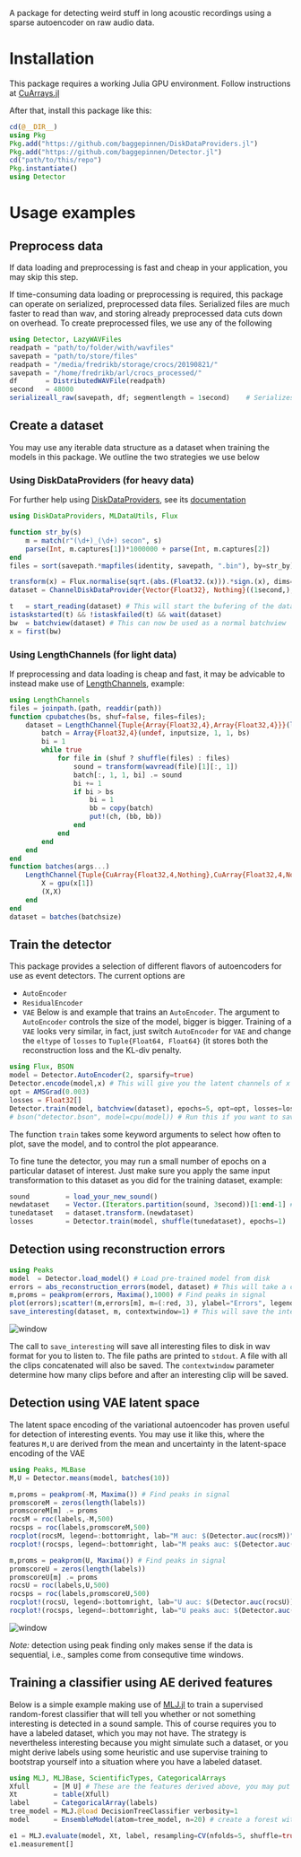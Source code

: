 A package for detecting weird stuff in long acoustic recordings using a sparse autoencoder on raw audio data.
# Installation
This package requires a working Julia GPU environment. Follow instructions at [CuArrays.jl](https://github.com/JuliaGPU/CuArrays.jl/)

After that, install this package like this:
```julia
cd(@__DIR__)
using Pkg
Pkg.add("https://github.com/baggepinnen/DiskDataProviders.jl")
Pkg.add("https://github.com/baggepinnen/Detector.jl")
cd("path/to/this/repo")
Pkg.instantiate()
using Detector
```

# Usage examples


## Preprocess data
If data loading and preprocessing is fast and cheap in your application, you may skip this step.

If time-consuming data loading or preprocessing is required, this package can operate on serialized, preprocessed data files. Serialized files are much faster to read than wav, and storing already preprocessed data cuts down on overhead. To create preprocessed files, we use any of the following

```julia
using Detector, LazyWAVFiles
readpath = "path/to/folder/with/wavfiles"
savepath = "path/to/store/files"
readpath = "/media/fredrikb/storage/crocs/20190821/"
savepath = "/home/fredrikb/arl/crocs_processed/"
df       = DistributedWAVFile(readpath)
second   = 48000
serializeall_raw(savepath, df; segmentlength = 1second)    # Serializes raw audio waveforms, for autoencoding
```


## Create a dataset
You may use any iterable data structure as a dataset when training the models in this package. We outline the two strategies we use below
### Using DiskDataProviders (for heavy data)
For further help using [DiskDataProviders](https://github.com/baggepinnen/DiskDataProviders.jl), see its [documentation]((https://baggepinnen.github.io/DiskDataProviders.jl/latest))
```julia
using DiskDataProviders, MLDataUtils, Flux

function str_by(s)
    m = match(r"(\d+)_(\d+) secon", s)
    parse(Int, m.captures[1])*1000000 + parse(Int, m.captures[2])
end
files = sort(savepath.*mapfiles(identity, savepath, ".bin"), by=str_by)

transform(x) = Flux.normalise(sqrt.(abs.(Float32.(x))).*sign.(x), dims=1) # Some transformation you may want to do on the data
dataset = ChannelDiskDataProvider{Vector{Float32}, Nothing}((1second,), 12, 120, files=files, transform=transform)

t   = start_reading(dataset) # This will start the bufering of the dataset
istaskstarted(t) && !istaskfailed(t) && wait(dataset)
bw  = batchview(dataset) # This can now be used as a normal batchview
x = first(bw)
```

### Using LengthChannels (for light data)
If preprocessing and data loading is cheap and fast, it may be advicable to instead make use of [LengthChannels](https://github.com/baggepinnen/LengthChannels.jl), example:
```julia
using LengthChannels
files = joinpath.(path, readdir(path))
function cpubatches(bs, shuf=false, files=files);
    dataset = LengthChannel{Tuple{Array{Float32,4},Array{Float32,4}}}(length(files)÷bs, 10, spawn=true) do ch
        batch = Array{Float32,4}(undef, inputsize, 1, 1, bs)
        bi = 1
        while true
            for file in (shuf ? shuffle(files) : files)
                sound = transform(wavread(file)[1][:, 1])
                batch[:, 1, 1, bi] .= sound
                bi += 1
                if bi > bs
                    bi = 1
                    bb = copy(batch)
                    put!(ch, (bb, bb))
                end
            end
        end
    end
end
function batches(args...)
    LengthChannel{Tuple{CuArray{Float32,4,Nothing},CuArray{Float32,4,Nothing}}}(cpubatches(args...)) do x
        X = gpu(x[1])
        (X,X)
    end
end
dataset = batches(batchsize)
```

## Train the detector
This package provides a selection of different flavors of autoencoders for use as event detectors. The current options are
- `AutoEncoder`
- `ResidualEncoder`
- `VAE`
Below is and example that trains an `AutoEncoder`. The argument to `AutoEncoder` controls the size of the model, bigger is bigger. Training of a `VAE` looks very similar, in fact, just switch `AutoEncoder` for `VAE` and change the `eltype` of `losses` to `Tuple{Float64, Float64}` (it stores both the reconstruction loss and the KL-div penalty.

```julia
using Flux, BSON
model = Detector.AutoEncoder(2, sparsify=true)
Detector.encode(model,x) # This will give you the latent channels of x
opt = AMSGrad(0.003)
losses = Float32[]
Detector.train(model, batchview(dataset), epochs=5, opt=opt, losses=losses) # Perform 5 epochs of training. This will take a long time, a figure will be displayed every now and then. This command can be executed several times
# bson("detector.bson", model=cpu(model)) # Run this if you want to save your trained model
```
The function `train` takes some keyword arguments to select how often to plot, save the model, and to control the plot appearance.

To fine tune the detector, you may run a small number of epochs on a particular dataset of interest. Just make sure you apply the same input transformation to this dataset as you did for the training dataset, example:
```julia
sound         = load_your_new_sound()
newdataset    = Vector.(Iterators.partition(sound, 3second))[1:end-1] # remove the last datapoint as this is probably shorter
tunedataset   = dataset.transform.(newdataset)
losses        = Detector.train(model, shuffle(tunedataset), epochs=1)
```

## Detection using reconstruction errors
```julia
using Peaks
model  = Detector.load_model() # Load pre-trained model from disk
errors = abs_reconstruction_errors(model, dataset) # This will take a couple of minutes if done on a large dataset (about half the time of a training epoch)
m,proms = peakprom(errors, Maxima(),1000) # Find peaks in signal
plot(errors);scatter!(m,errors[m], m=(:red, 3), ylabel="Errors", legend=false)
save_interesting(dataset, m, contextwindow=1) # This will save the interesting clips to a folder on disk
```
![window](figs/peaks.png)

The call to `save_interesting` will save all interesting files to disk in wav format for you to listen to. The file paths are printed to `stdout`. A file with all the clips concatenated will also be saved. The `contextwindow` parameter determine how many clips before and after an interesting clip will be saved.

## Detection using VAE latent space
The latent space encoding of the variational autoencoder has proven useful for detection of interesting events. You may use it like this, where the features `M,U` are derived from the mean and uncertainty in the latent-space encoding of the VAE

```julia
using Peaks, MLBase
M,U = Detector.means(model, batches(10))

m,proms = peakprom(-M, Maxima()) # Find peaks in signal
promscoreM = zeros(length(labels))
promscoreM[m] .= proms
rocsM = roc(labels,-M,500)
rocsps = roc(labels,promscoreM,500)
rocplot(rocsM, legend=:bottomright, lab="M auc: $(Detector.auc(rocsM))")
rocplot!(rocsps, legend=:bottomright, lab="M peaks auc: $(Detector.auc(rocsps))")

m,proms = peakprom(U, Maxima()) # Find peaks in signal
promscoreU = zeros(length(labels))
promscoreU[m] .= proms
rocsU = roc(labels,U,500)
rocsps = roc(labels,promscoreU,500)
rocplot!(rocsU, legend=:bottomright, lab="U auc: $(Detector.auc(rocsU))")
rocplot!(rocsps, legend=:bottomright, lab="U peaks auc: $(Detector.auc(rocsps))")
```

![window](figs/roc.svg)

*Note:* detection using peak finding only makes sense if the data is sequential, i.e., samples come from consequtive time windows.

## Training a classifier using AE derived features
Below is a simple example making use of [MLJ.jl](https://github.com/alan-turing-institute/MLJ.jl) to train a supervised random-forest classifier that will tell you whether or not something interesting is detected in a sound sample. This of course requires you to have a labeled dataset, which you may not have. The strategy is nevertheless interesting because you might simulate such a dataset, or you might derive labels using some heuristic and use supervise training to bootstrap yourself into a situation where you have a labeled dataset.
```julia
using MLJ, MLJBase, ScientificTypes, CategoricalArrays
Xfull      = [M U] # These are the features derived above, you may put other features in here as well, such as zero-crossing rate etc.
Xt         = table(Xfull)
label      = CategoricalArray(labels)
tree_model = MLJ.@load DecisionTreeClassifier verbosity=1
model      = EnsembleModel(atom=tree_model, n=20) # create a forest with 20 trees

e1 = MLJ.evaluate(model, Xt, label, resampling=CV(nfolds=5, shuffle=true), measure=MLJBase.auc, verbosity=1, check_measure=false)
e1.measurement[]
```
